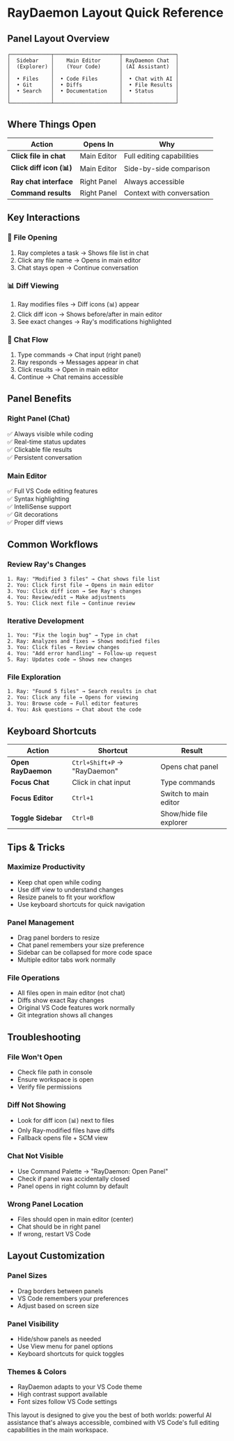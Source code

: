 # RayDaemon Layout Quick Reference

## Panel Layout Overview

```
┌─────────────┬─────────────────────┬─────────────────┐
│  Sidebar    │    Main Editor      │ RayDaemon Chat  │
│  (Explorer) │    (Your Code)      │ (AI Assistant)  │
│             │                     │                 │
│  • Files    │  • Code Files       │  • Chat with AI │
│  • Git      │  • Diffs            │  • File Results │
│  • Search   │  • Documentation    │  • Status       │
│             │                     │                 │
└─────────────┴─────────────────────┴─────────────────┘
```

## Where Things Open

| Action | Opens In | Why |
|--------|----------|-----|
| **Click file in chat** | Main Editor | Full editing capabilities |
| **Click diff icon (📊)** | Main Editor | Side-by-side comparison |
| **Ray chat interface** | Right Panel | Always accessible |
| **Command results** | Right Panel | Context with conversation |

## Key Interactions

### 📁 **File Opening**
1. Ray completes a task → Shows file list in chat
2. Click any file name → Opens in main editor
3. Chat stays open → Continue conversation

### 📊 **Diff Viewing**  
1. Ray modifies files → Diff icons (📊) appear
2. Click diff icon → Shows before/after in main editor
3. See exact changes → Ray's modifications highlighted

### 💬 **Chat Flow**
1. Type commands → Chat input (right panel)
2. Ray responds → Messages appear in chat
3. Click results → Open in main editor
4. Continue → Chat remains accessible

## Panel Benefits

### **Right Panel (Chat)**
✅ Always visible while coding  
✅ Real-time status updates  
✅ Clickable file results  
✅ Persistent conversation  

### **Main Editor**
✅ Full VS Code editing features  
✅ Syntax highlighting  
✅ IntelliSense support  
✅ Git decorations  
✅ Proper diff views  

## Common Workflows

### **Review Ray's Changes**
```
1. Ray: "Modified 3 files" → Chat shows file list
2. You: Click first file → Opens in main editor  
3. You: Click diff icon → See Ray's changes
4. You: Review/edit → Make adjustments
5. You: Click next file → Continue review
```

### **Iterative Development**
```
1. You: "Fix the login bug" → Type in chat
2. Ray: Analyzes and fixes → Shows modified files
3. You: Click files → Review changes
4. You: "Add error handling" → Follow-up request
5. Ray: Updates code → Shows new changes
```

### **File Exploration**
```
1. Ray: "Found 5 files" → Search results in chat
2. You: Click any file → Opens for viewing
3. You: Browse code → Full editor features
4. You: Ask questions → Chat about the code
```

## Keyboard Shortcuts

| Action | Shortcut | Result |
|--------|----------|--------|
| **Open RayDaemon** | `Ctrl+Shift+P` → "RayDaemon" | Opens chat panel |
| **Focus Chat** | Click in chat input | Type commands |
| **Focus Editor** | `Ctrl+1` | Switch to main editor |
| **Toggle Sidebar** | `Ctrl+B` | Show/hide file explorer |

## Tips & Tricks

### **Maximize Productivity**
- Keep chat open while coding
- Use diff view to understand changes
- Resize panels to fit your workflow
- Use keyboard shortcuts for quick navigation

### **Panel Management**
- Drag panel borders to resize
- Chat panel remembers your size preference
- Sidebar can be collapsed for more code space
- Multiple editor tabs work normally

### **File Operations**
- All files open in main editor (not chat)
- Diffs show exact Ray changes
- Original VS Code features work normally
- Git integration shows all changes

## Troubleshooting

### **File Won't Open**
- Check file path in console
- Ensure workspace is open
- Verify file permissions

### **Diff Not Showing**
- Look for diff icon (📊) next to files
- Only Ray-modified files have diffs
- Fallback opens file + SCM view

### **Chat Not Visible**
- Use Command Palette → "RayDaemon: Open Panel"
- Check if panel was accidentally closed
- Panel opens in right column by default

### **Wrong Panel Location**
- Files should open in main editor (center)
- Chat should be in right panel
- If wrong, restart VS Code

## Layout Customization

### **Panel Sizes**
- Drag borders between panels
- VS Code remembers your preferences
- Adjust based on screen size

### **Panel Visibility**
- Hide/show panels as needed
- Use View menu for panel options
- Keyboard shortcuts for quick toggles

### **Themes & Colors**
- RayDaemon adapts to your VS Code theme
- High contrast support available
- Font sizes follow VS Code settings

This layout is designed to give you the best of both worlds: powerful AI assistance that's always accessible, combined with VS Code's full editing capabilities in the main workspace.